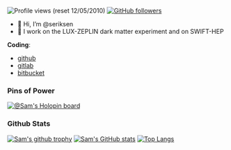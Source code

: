 ![Profile views (reset 12/05/2010)](https://komarev.com/ghpvc/?username=seriksen&color=green)
[![GitHub followers](https://img.shields.io/github/followers/seriksen.svg?style=social&label=Follow&maxAge=2592000#annee=BlackLotus)](https://github.com/seriksen?tab=followers)

- 👋 Hi, I’m @seriksen
- 👀 I work on the LUX-ZEPLIN dark matter experiment and on SWIFT-HEP

**Coding**: 
- [github](https://github.com/seriksen)
- [gitlab](https://gitlab.com/seriksen)
- [bitbucket](https://bitbucket.org/SamEriksen)

### Pins of Power
[![@Sam's Holopin board](https://holopin.io/api/user/board?user=seriksen)](https://holopin.io/@seriksen)

### Github Stats
[![Sam's github trophy](https://github-profile-trophy.vercel.app/?username=seriksen&row=1&no-bg=true)](https://github.com/ryo-ma/github-profile-trophy)
[![Sam's GitHub stats](https://github-readme-stats.vercel.app/api?username=seriksen&count_private=true&show_icons=true&theme=radical)](https://github.com/seriksen/)
[![Top Langs](https://github-readme-stats.vercel.app/api/top-langs/?username=seriksen&layout=compact&theme=radical)](https://github.com/anuraghazra/github-readme-stats)
<!---
seriksen/seriksen is a ✨ special ✨ repository because its `README.md` (this file) appears on your GitHub profile.
You can click the Preview link to take a look at your changes.
--->
